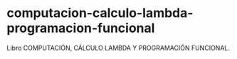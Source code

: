 # computacion-calculo-lambda-programacion-funcional
Libro COMPUTACIÓN, CÁLCULO LAMBDA Y PROGRAMACIÓN  FUNCIONAL.
